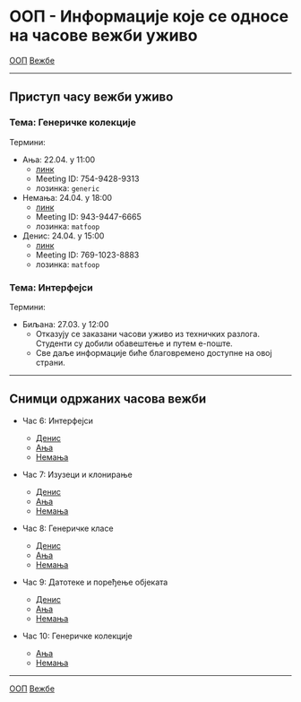 # ООП - Информације које се односе на часове вежби уживо

[ООП](../../README.md) [Вежбе](../README.md)

---

## Приступ часу вежби уживо

### Тема: Генеричке колекције
Термини:
- Ања: 22.04. у 11:00 
  - [линк](https://us04web.zoom.us/j/75494289313?pwd=VDJ3bU1BTGJBSjFmeERpNkdxMHQ2QT09)
  - Meeting ID: 754-9428-9313
  - лозинка: `generic`
- Немања: 24.04. у 18:00
  - [линк](https://nordeus.zoom.us/j/94394476665?pwd=WGFpb2pSdlVGbUcyN0F3VFBBZExpZz09)
  - Meeting ID: 943-9447-6665
  - лозинка: `matfoop`
- Денис: 24.04. у 15:00
  - [линк](https://us04web.zoom.us/j/76910238883?pwd=bW5WS1JOZnpjbWw3enU1Y2VXazRGQT09)
  - Meeting ID: 769-1023-8883
  - лозинка: `matfoop`

### Тема: Интерфејси
Термини:
- Биљана: 27.03. у 12:00 
  - Отказују се заказани часови уживо из техничких разлога. Студенти су добили обавештење и путем е-поште.
  - Све даље информације биће благовремено доступне на овој страни. 

---

## Снимци одржаних часова вежби
- Час 6: Интерфејси
	- [Денис](https://youtu.be/yJid-lC8RUw) 
	- [Ања](https://youtu.be/rVcXIdKxfyo) 
	- [Немања](https://youtu.be/eEBMNy6TeQ0)

- Час 7: Изузеци и клонирање
	- [Денис](https://youtu.be/NeNkABXWxfY)
	- [Ања](https://youtu.be/2tUoWWEGoA0) 
	- [Немања](https://youtu.be/fL5qIcN7eGA)
  
- Час 8: Генеричке класе
	- [Денис](https://youtu.be/pae4I1DdSGM)
	- [Ања](https://youtu.be/th4Q0ykunsM)
	- [Немања](https://www.youtube.com/watch?v=HX8e5eR-VOA)
	
 - Час 9: Датотеке и поређење објеката
	- [Денис](https://youtu.be/7hycG24wSao)
	- [Ања](https://youtu.be/jRXVtql72Ys)
	- [Немања](https://www.youtube.com/watch?v=KBDBUloBTDI&feature=youtu.be)

 - Час 10: Генеричке колекције
	- [Ања](https://youtu.be/-KHhVwXlKdw)
	- [Немања](https://www.youtube.com/watch?v=rpuuhvG-R9s&feature=youtu.be)

---

[ООП](../../README.md) [Вежбе](../README.md)
